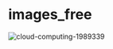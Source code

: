 # images_free

![cloud-computing-1989339](https://user-images.githubusercontent.com/75588930/208532372-8c0279fe-4c13-49fd-ac46-255884a8c89e.png)
